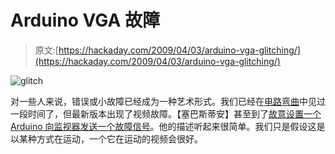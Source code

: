 # Arduino VGA 故障

> 原文:[https://hackaday.com/2009/04/03/arduino-vga-glitching/](https://hackaday.com/2009/04/03/arduino-vga-glitching/)

![glitch](../Images/13243fc4e068e02439e66279ebb6deae.png "glitch")

对一些人来说，错误或小故障已经成为一种艺术形式。我们已经在[电路弯曲](http://hackaday.com/2008/09/26/8-bit-digital-sampler-kit-bendable-too/)中见过一段时间了，但最新版本出现了视频故障。【塞巴斯蒂安】甚至到了[故意设置一个 Arduino 向监视器发送一个故障信号](http://createdigitalmotion.com/2009/04/03/arduino-vga-signal-visual-glitch-with-sebastian-tomczak/)。他的描述听起来很简单。我们只是假设这是以某种方式在运动，一个它在运动的视频会很好。